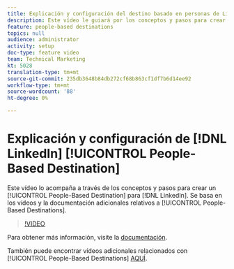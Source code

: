 ```yaml
---
title: Explicación y configuración del destino basado en personas de LinkedIn
description: Este vídeo le guiará por los conceptos y pasos para crear un destino basado en personas en LinkedIn. Se basa en los vídeos y la documentación adicionales relativos a los destinos basados en personas.
feature: people-based destinations
topics: null
audience: administrator
activity: setup
doc-type: feature video
team: Technical Marketing
kt: 5028
translation-type: tm+mt
source-git-commit: 235db3648b84db272cf68b863cf1df7b6d14ee92
workflow-type: tm+mt
source-wordcount: '88'
ht-degree: 0%

---
```



# Explicación y configuración de [!DNL LinkedIn] [!UICONTROL People-Based Destination]

Este vídeo lo acompaña a través de los conceptos y pasos para crear un [!UICONTROL People-Based Destination] para [!DNL LinkedIn]. Se basa en los vídeos y la documentación adicionales relativos a [!UICONTROL People-Based Destinations].

>[!VIDEO](https://video.tv.adobe.com/v/34171/?quality=12)

Para obtener más información, visite la [documentación](https://docs.adobe.com/content/help/en/audience-manager/user-guide/features/destinations/people-based/people-based-destinations-overview.html).

También puede encontrar vídeos adicionales relacionados con [!UICONTROL People-Based Destinations] [AQUÍ](https://adobe.ly/aamlearnpbd).
